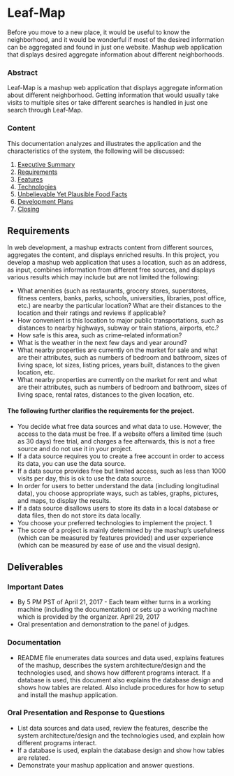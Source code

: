 # Leaf-Map
Before you move to a new place, it would be useful to know the neighborhood, and it would be wonderful if most of the desired information can be aggregated and found in just one website.
Mashup web application that displays desired aggregate information about different neighborhoods.

### Abstract
Leaf-Map is a mashup web application that displays aggregate information about different neighborhood. Getting information that would usually take visits to multiple sites or take different searches is handled in just one search through Leaf-Map.

### Content
This documentation analyzes and illustrates the application and the characteristics of the system, the following will be discussed:
1. [Executive Summary](#)
2. [Requirements](#requirements)
3. [Features](#)
4. [Technologies](#)
5. [Unbelievable Yet Plausible Food Facts](#)
6. [Development Plans](#)
7. [Closing](#)

## Requirements
In web development, a mashup extracts content from different sources, aggregates the content, and displays enriched results. In this project, you develop a mashup web application that uses a location, such as an address, as input, combines information from different free sources, and displays various results which may include but are not limited the following:


- What amenities (such as restaurants, grocery stores, superstores, fitness centers, banks, parks, schools, universities, libraries, post office, etc.) are nearby the particular location? What are their distances to the location and their ratings and reviews if applicable?
- How convenient is this location to major public transportations, such as distances to nearby highways, subway or train stations, airports, etc.?
- How safe is this area, such as crime-related information?
- What is the weather in the next few days and year around?
- What nearby properties are currently on the market for sale and what are their
attributes, such as numbers of bedroom and bathroom, sizes of living space, lot sizes,
listing prices, years built, distances to the given location, etc.
- What nearby properties are currently on the market for rent and what are their
attributes, such as numbers of bedroom and bathroom, sizes of living space, rental rates, distances to the given location, etc.

#### The following further clarifies the requirements for the project.

- You decide what free data sources and what data to use. However, the access to the data must be free. If a website offers a limited time (such as 30 days) free trial, and charges a fee afterwards, this is not a free source and do not use it in your project.
- If a data source requires you to create a free account in order to access its data, you can use the data source.
- If a data source provides free but limited access, such as less than 1000 visits per day, this is ok to use the data source.
- In order for users to better understand the data (including longitudinal data), you choose appropriate ways, such as tables, graphs, pictures, and maps, to display the results.
- If a data source disallows users to store its data in a local database or data files, then do not store its data locally.
- You choose your preferred technologies to implement the project.
1
- The score of a project is mainly determined by the mashup’s usefulness (which can be measured by features provided) and user experience (which can be measured by ease of use and the visual design).


## Deliverables

### Important Dates
- By 5 PM PST of April 21, 2017 - Each team either turns in a working machine (including the documentation) or sets up a working machine which is provided by the organizer. April 29, 2017
- Oral presentation and demonstration to the panel of judges.

### Documentation
- README file enumerates data sources and data used, explains features of the mashup, describes the system architecture/design and the technologies used, and shows how different programs interact. If a database is used, this document also explains the database design and shows how tables are related. Also include procedures for how to setup and install the mashup application.

### Oral Presentation and Response to Questions
- List data sources and data used, review the features, describe the system architecture/design and the technologies used, and explain how different programs interact.
- If a database is used, explain the database design and show how tables are related.
- Demonstrate your mashup application and answer questions.
